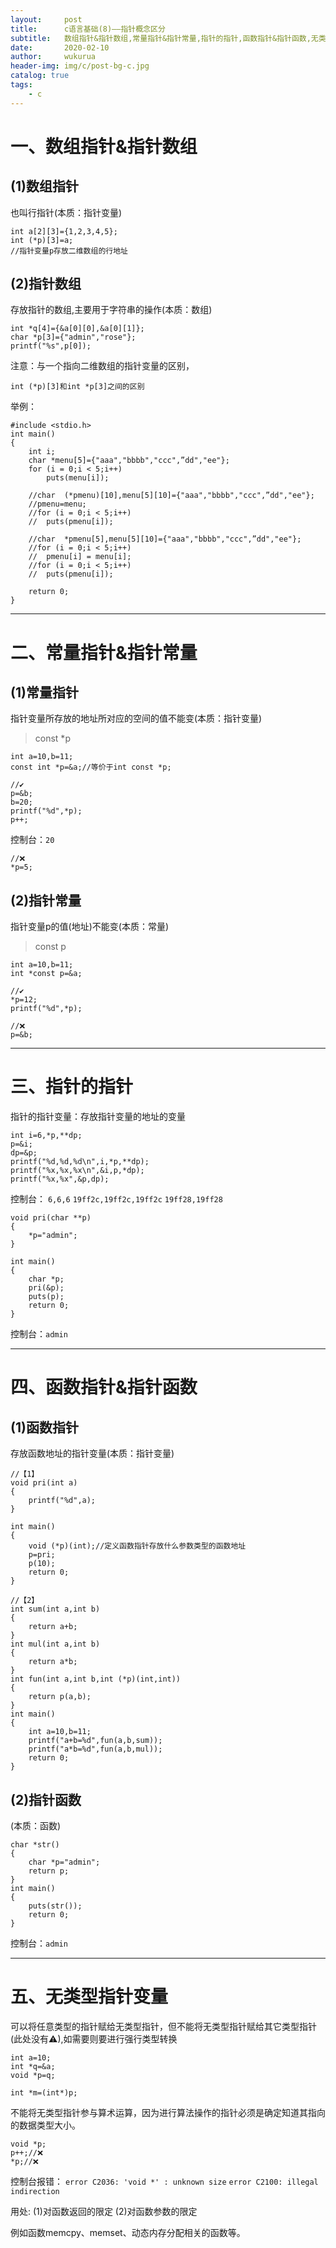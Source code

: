 ```yaml
---
layout:     post
title:      c语言基础(8)——指针概念区分
subtitle:   数组指针&指针数组,常量指针&指针常量,指针的指针,函数指针&指针函数,无类型指针变量
date:       2020-02-10
author:     wukurua
header-img: img/c/post-bg-c.jpg
catalog: true
tags:
    - c
---
```


# 一、数组指针&指针数组 #
## (1)数组指针 ##
也叫行指针(本质：指针变量)
	
	int a[2][3]={1,2,3,4,5};
	int (*p)[3]=a;
	//指针变量p存放二维数组的行地址

## (2)指针数组 ##
存放指针的数组,主要用于字符串的操作(本质：数组)

	int *q[4]={&a[0][0],&a[0][1]};
	char *p[3]={"admin","rose"};
	printf("%s",p[0]);

注意：与一个指向二维数组的指针变量的区别，

	int (*p)[3]和int *p[3]之间的区别

举例：

	#include <stdio.h>
	int main()
	{
		int i;
		char *menu[5]={"aaa","bbbb","ccc",”dd","ee"};
		for (i = 0;i < 5;i++)
			puts(menu[i]);

		//char  (*pmenu)[10],menu[5][10]={"aaa","bbbb","ccc",”dd","ee"};
		//pmenu=menu;
		//for (i = 0;i < 5;i++)
		//	puts(pmenu[i]);

		//char  *pmenu[5],menu[5][10]={"aaa","bbbb","ccc",”dd","ee"};
		//for (i = 0;i < 5;i++)
		//	pmenu[i] = menu[i];
		//for (i = 0;i < 5;i++)
		//	puts(pmenu[i]);

		return 0;
	}

----------

# 二、常量指针&指针常量 #
## (1)常量指针 ##
指针变量所存放的地址所对应的空间的值不能变(本质：指针变量)
> const *p

	int a=10,b=11;
	const int *p=&a;//等价于int const *p;

	//✔
	p=&b;
	b=20;
	printf("%d",*p);
	p++;

控制台：`20`

	//❌
	*p=5;

## (2)指针常量 ##
指针变量p的值(地址)不能变(本质：常量)	
> const p

	int a=10,b=11;
	int *const p=&a;

	//✔
	*p=12;
	printf("%d",*p);

	//❌
	p=&b;

----------

# 三、指针的指针 #
指针的指针变量：存放指针变量的地址的变量

	int i=6,*p,**dp;
	p=&i;
	dp=&p;
	printf("%d,%d,%d\n",i,*p,**dp);
	printf("%x,%x,%x\n",&i,p,*dp); 
	printf("%x,%x",&p,dp);

控制台：
`6,6,6`
`19ff2c,19ff2c,19ff2c`
`19ff28,19ff28`
	

	void pri(char **p)
	{
		*p="admin";
	}
	
	int main()
	{
		char *p;
		pri(&p);
		puts(p);
		return 0;
	}

控制台：`admin`

----------

# 四、函数指针&指针函数 #
## (1)函数指针 ##
存放函数地址的指针变量(本质：指针变量)

	//【1】
	void pri(int a)
	{
		printf("%d",a);
	}
	
	int main()
	{ 
		void (*p)(int);//定义函数指针存放什么参数类型的函数地址
		p=pri;
		p(10);
		return 0;
	}
	
	//【2】
	int sum(int a,int b)
	{
		return a+b;
	}
	int mul(int a,int b)
	{
		return a*b;
	}
	int fun(int a,int b,int (*p)(int,int))
	{
		return p(a,b);
	}
	int main()
	{ 
		int a=10,b=11;
		printf("a+b=%d",fun(a,b,sum));
		printf("a*b=%d",fun(a,b,mul));
		return 0;
	}

## (2)指针函数 ##
(本质：函数)

	char *str()
	{
		char *p="admin";
		return p;
	}
	int main()
	{
		puts(str());
		return 0;
	}

控制台：`admin`

----------

# 五、无类型指针变量 #
可以将任意类型的指针赋给无类型指针，但不能将无类型指针赋给其它类型指针(此处没有⚠),如需要则要进行强行类型转换

	int a=10;
	int *q=&a;
	void *p=q;

	int *m=(int*)p;

不能将无类型指针参与算术运算，因为进行算法操作的指针必须是确定知道其指向的数据类型大小。

	void *p;
	p++;//❌
	*p;//❌

控制台报错：
`error C2036: 'void *' : unknown size`
`error C2100: illegal indirection`

用处:
(1)对函数返回的限定
(2)对函数参数的限定

例如函数memcpy、memset、动态内存分配相关的函数等。